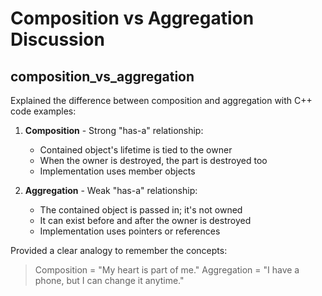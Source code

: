 # Composition vs Aggregation Discussion

## composition_vs_aggregation

Explained the difference between composition and aggregation with C++ code examples:

1. **Composition** - Strong "has-a" relationship:
   - Contained object's lifetime is tied to the owner
   - When the owner is destroyed, the part is destroyed too
   - Implementation uses member objects

2. **Aggregation** - Weak "has-a" relationship:
   - The contained object is passed in; it's not owned
   - It can exist before and after the owner is destroyed
   - Implementation uses pointers or references

Provided a clear analogy to remember the concepts:
> Composition = "My heart is part of me."
> Aggregation = "I have a phone, but I can change it anytime."